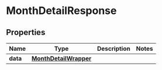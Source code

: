 # MonthDetailResponse

## Properties
Name | Type | Description | Notes
------------ | ------------- | ------------- | -------------
**data** | [**MonthDetailWrapper**](MonthDetailWrapper.md) |  | 



